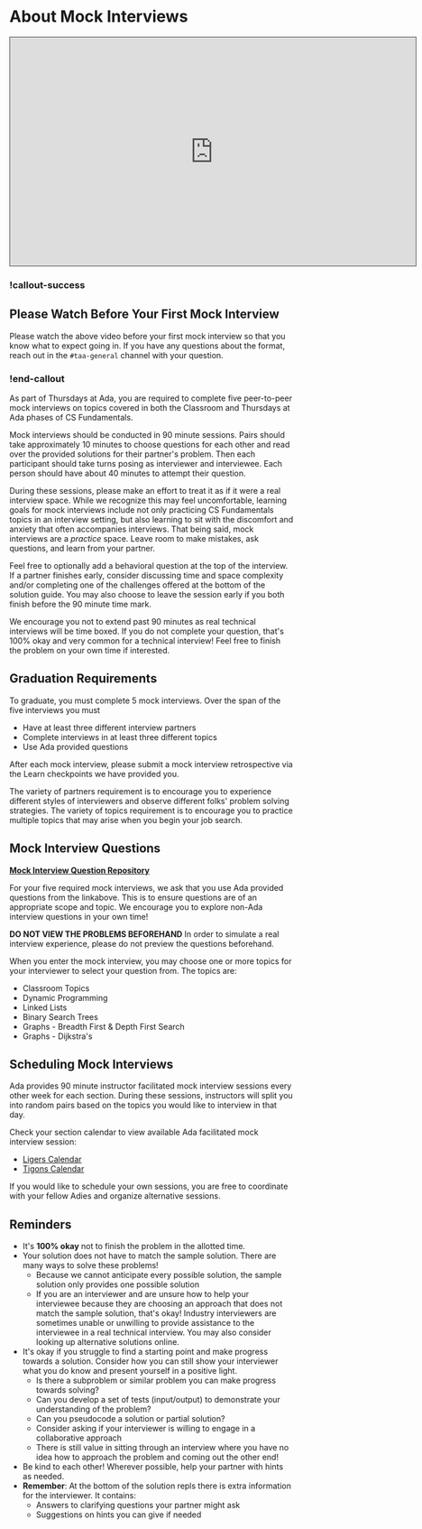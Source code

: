 # About Mock Interviews

<iframe src="https://adaacademy.hosted.panopto.com/Panopto/Pages/Embed.aspx?id=548cfc0e-cc71-4262-aeb3-afc70150e63c&autoplay=false&offerviewer=true&showtitle=true&showbrand=true&captions=true&interactivity=all" height="405" width="720" style="border: 1px solid #464646;" allowfullscreen allow="autoplay"></iframe>

<!-- available callout types: info, success, warning, danger, secondary, star  -->
### !callout-success

## Please Watch Before Your First Mock Interview

Please watch the above video before your first mock interview so that you know what to expect going in. If you have any questions about the format, reach out in the `#taa-general` channel with your question.

### !end-callout

As part of Thursdays at Ada, you are required to complete five peer-to-peer mock interviews on topics covered in both the Classroom and Thursdays at Ada phases of CS Fundamentals. 

Mock interviews should be conducted in 90 minute sessions. Pairs should take approximately 10 minutes to choose questions for each other and read over the provided solutions for their partner's problem. Then each participant should take turns posing as interviewer and interviewee. Each person should have about 40 minutes to attempt their question.

During these sessions, please make an effort to treat it as if it were a real interview space. While we recognize this may feel uncomfortable, learning goals for mock interviews include not only practicing CS Fundamentals topics in an interview setting, but also learning to sit with the discomfort and anxiety that often accompanies interviews. That being said, mock interviews are a _practice_ space. Leave room to make mistakes, ask questions, and learn from your partner. 

Feel free to optionally add a behavioral question at the top of the interview. If a partner finishes early, consider discussing time and space complexity and/or completing one of the challenges offered at the bottom of the solution guide. You may also choose to leave the session early if you both finish before the 90 minute time mark. 

We encourage you not to extend past 90 minutes as real technical interviews will be time boxed. If you do not complete your question, that's 100% okay and very common for a technical interview! Feel free to finish the problem on your own time if interested. 

## Graduation Requirements

To graduate, you must complete 5 mock interviews. Over the span of the five interviews you must
- Have at least three different interview partners
- Complete interviews in at least three different topics
- Use Ada provided questions

After each mock interview, please submit a mock interview retrospective via the Learn checkpoints we have provided you. 

The variety of partners requirement is to encourage you to experience different styles of interviewers and observe different folks' problem solving strategies. The variety of topics requirement is to encourage you to practice multiple topics that may arise when you begin your job search.

## Mock Interview Questions

[**Mock Interview Question Repository**](https://docs.google.com/document/d/1SmKIpGL_z_IXhgLiaGAf3kPc_bApgH1LtIGcXVoKUHE/edit?usp=sharing)

For your five required mock interviews, we ask that you use Ada provided questions from the linkabove. This is to ensure questions are of an appropriate scope and topic. We encourage you to explore non-Ada interview questions in your own time!

**DO NOT VIEW THE PROBLEMS BEFOREHAND** In order to simulate a real interview experience, please do not preview the questions beforehand. 

When you enter the mock interview, you may choose one or more topics for your interviewer to select your question from. The topics are:
- Classroom Topics
- Dynamic Programming
- Linked Lists
- Binary Search Trees
- Graphs - Breadth First & Depth First Search
- Graphs - Dijkstra's


## Scheduling Mock Interviews
Ada provides 90 minute instructor facilitated mock interview sessions every other week for each section. During these sessions, instructors will split you into random pairs based on the topics you would like to interview in that day.

Check your section calendar to view available Ada facilitated mock interview session:
- [Ligers Calendar](https://calendar.google.com/calendar/u/0?cid=Y18wZmVlNmQxZWFhNzM4YWVlNzM5YTRkZjZmNmRjN2YzNzFmNmExMDkxYWFjMzlkODBhM2YzMjkyNDBlN2I4ZDBlQGdyb3VwLmNhbGVuZGFyLmdvb2dsZS5jb20)
- [Tigons Calendar](https://calendar.google.com/calendar/u/0?cid=Y19jYmZjN2VkMGRkMjkxY2M3MGNjMGM1NzljYzkxNzY4MzZhMTQ0MWJlYTk1MWRlMTc4ODc3NGE5ZDA0OTI0MTBmQGdyb3VwLmNhbGVuZGFyLmdvb2dsZS5jb20)

If you would like to schedule your own sessions, you are free to coordinate with your fellow Adies and organize alternative sessions.

## Reminders
- It's **100% okay** not to finish the problem in the allotted time. 
- Your solution does not have to match the sample solution. There are many ways to solve these problems!
  - Because we cannot anticipate every possible solution, the sample solution only provides one possible solution
  - If you are an interviewer and are unsure how to help your interviewee because they are choosing an approach that does not match the sample solution, that's okay! Industry interviewers are sometimes unable or unwilling to provide assistance to the interviewee in a real technical interview. You may also consider looking up alternative solutions online.
- It's okay if you struggle to find a starting point and make progress towards a solution. Consider how you can still show your interviewer what you do know and present yourself in a positive light. 
  - Is there a subproblem or similar problem you can make progress towards solving?
  - Can you develop a set of tests (input/output) to demonstrate your understanding of the problem?
  - Can you pseudocode a solution or partial solution?
  - Consider asking if your interviewer is willing to engage in a collaborative approach
  - There is still value in sitting through an interview where you have no idea how to approach the problem and coming out the other end!
- Be kind to each other! Wherever possible, help your partner with hints as needed.
- **Remember**: At the bottom of the solution repls there is extra information for the interviewer. It contains:
  - Answers to clarifying questions your partner might ask
  - Suggestions on hints you can give if needed

